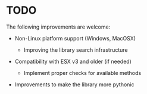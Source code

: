 TODO
====
The following improvements are welcome:

 - Non-Linux platform support (Windows, MacOSX)
   * Improving the library search infrastructure

 - Compatibility with ESX v3 and older (if needed)
   * Implement proper checks for available methods

 - Improvements to make the library more pythonic